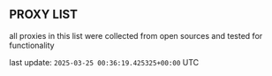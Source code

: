 ## PROXY LIST

all proxies in this list were collected from open sources and tested for functionality

last update: `2025-03-25 00:36:19.425325+00:00` UTC